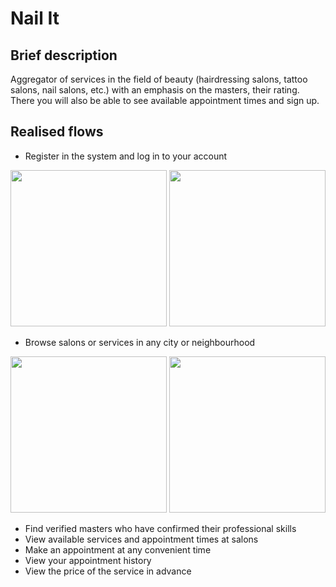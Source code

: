 # Nail It

## Brief description 
Aggregator of services in the field of beauty (hairdressing salons, tattoo salons, nail salons, etc.) with an emphasis on the masters, their rating. 
There you will also be able to see available appointment times and sign up.

## Realised flows

  - Register in the system and log in to your account

    <p float="left">
  <img src="https://github.com/FinickyPrune/nail-it-ios/assets/44488721/ae01f0b1-57ce-4ca9-a7f2-f0743c5db7e3" width="250" />
  <img src="https://github.com/FinickyPrune/nail-it-ios/assets/44488721/978056d7-e9d4-41b6-b1d2-89492104c54e" width="250" /> 
    </p>

  - Browse salons or services in any city or neighbourhood

    <p float="left">
  <img src="https://github.com/FinickyPrune/nail-it-ios/assets/44488721/082a018f-28f7-49a2-96af-c52638ab7d5f" width="250" />
  <img src="https://github.com/FinickyPrune/nail-it-ios/assets/44488721/b61e5fc0-5662-4693-83d1-004d691aad1e" width="250" /> 
    </p>
 
  - Find verified masters who have confirmed their professional skills
  - View available services and appointment times at salons
  - Make an appointment at any convenient time
  - View your appointment history
  - View the price of the service in advance
